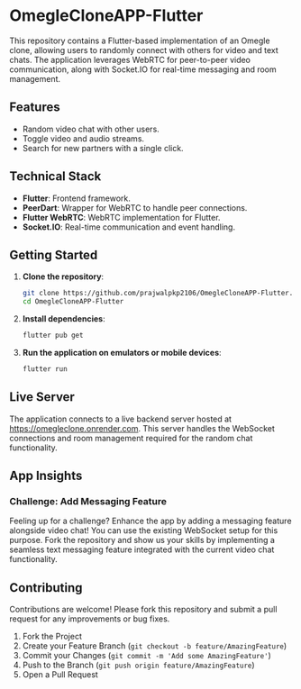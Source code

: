 # OmegleCloneAPP-Flutter

This repository contains a Flutter-based implementation of an Omegle clone, allowing users to randomly connect with others for video and text chats. The application leverages WebRTC for peer-to-peer video communication, along with Socket.IO for real-time messaging and room management.

## Features
- Random video chat with other users.
- Toggle video and audio streams.
- Search for new partners with a single click.

## Technical Stack
- **Flutter**: Frontend framework.
- **PeerDart**: Wrapper for WebRTC to handle peer connections.
- **Flutter WebRTC**: WebRTC implementation for Flutter.
- **Socket.IO**: Real-time communication and event handling.

## Getting Started

1. **Clone the repository**:
    ```bash
    git clone https://github.com/prajwalpkp2106/OmegleCloneAPP-Flutter.git
    cd OmegleCloneAPP-Flutter
    ```

2. **Install dependencies**:
    ```bash
    flutter pub get
    ```

3. **Run the application on emulators or mobile devices**:
    ```bash
    flutter run
    ```

## Live Server
The application connects to a live backend server hosted at https://omegleclone.onrender.com. This server handles the WebSocket connections and room management required for the random chat functionality.

## App Insights

### Challenge: Add Messaging Feature
Feeling up for a challenge? Enhance the app by adding a messaging feature alongside video chat! You can use the existing WebSocket setup for this purpose. Fork the repository and show us your skills by implementing a seamless text messaging feature integrated with the current video chat functionality.
## Contributing

Contributions are welcome! Please fork this repository and submit a pull request for any improvements or bug fixes.

1. Fork the Project
2. Create your Feature Branch (`git checkout -b feature/AmazingFeature`)
3. Commit your Changes (`git commit -m 'Add some AmazingFeature'`)
4. Push to the Branch (`git push origin feature/AmazingFeature`)
5. Open a Pull Request
